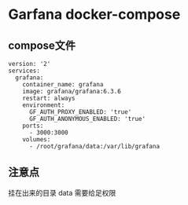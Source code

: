 # Garfana docker-compose

## compose文件
```
version: '2'
services:
  grafana:
    container_name: grafana
    image: grafana/grafana:6.3.6
    restart: always
    environment:
      GF_AUTH_PROXY_ENABLED: 'true'
      GF_AUTH_ANONYMOUS_ENABLED: 'true'
    ports:
      - 3000:3000
    volumes:
      - /root/grafana/data:/var/lib/grafana
```

## 注意点
挂在出来的目录 data 需要给足权限